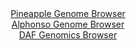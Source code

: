 <div id="Pineapple_Genome_Browser" align="center">
  <a href="https://igv.org/app/?sessionURL=blob:zZJfa9swFMW_i6BlA8d_kzg2lOEmaZq67UoyJzSlmGtbdrTYkispdtqQ7z61bOxlheZhY6AH6XKle87Rb48azAVhFPnI1q2ebllIQ2LN2jlUdYlvocIC.TmUAmuI4xxzTFOM_D3KQUiIZtfq5lrKWviGQWTdqYAWTBeODhW8MAqt0FNWGUNWlpAwDpJxYZxzaJhBiqbT4gTqWlezHb1nZCDBgLJeMyqYUWNaxK16L_5VigtMWYXjaltK8iYgVnqUxkzP4UuwnAdpioUI8fM0OwvCabBwxtFq0h.uoq.Xy6i_PJ2TgoLccnx2u9puvrFwkiQXF5OJ0.wmQzYejkZ1VJw4o9PxriYcizPLtQaO6_S8gQqG0Azv_ifPapFjfUchbNy7kAfz0HZ5MLiKJAzHM75o3_F90FDJ0q3iAKVr7vqWqTlmX.vZ_c7r1hpopumpdDgjyH941JDkkG5U.8Meyeda0YIEftq.gaMhxjPMkd_xTNO1PM_udd2u6XnWQdujLS__XrQX0cxzTTuw7X6ck1IqlLNY0FroQKnepLlevByZ5baEe5cml9fToFoUA.fummzuZ.H3l5vxuwyp0W_fp4x.RNE_oe4jQnSZHIvaU2FendjnQZdlq9FkMT.fZy3rTnfkKpp1_xjQK0bHhZMzXoFU_aqijj95a4AToFIVGiJIQkoin5cqR9Yi37IdhS1KWckUh4gXySdTMzWrZ37.jadzeDz8AA--">Pineapple Genome Browser</a>
</div>
<div id="Alphonso_Genome_Browser" align="center">
  <a href="https://igv.org/app/?sessionURL=blob:zZJbb9owGIb_i6VWmxRyLAmJhCagsLGujMEoFVUVOY4TXBLbtZ2Eg_jvc9Gm3axSudg0yRf2Jx_e7_FzADUWkjAKIuCaTtt0HGAAuWbNHJa8wBNYYgmiDBYSG0DgDAtMEQbRAWRQKriYfdEn10pxGVkWUbxVQpozU3omLOGeUdhIE7HSGrCigAkTUDEhrb6ANbNIXrcanEDOTf22Z7atFCpowYKvGZXM4pjmcaPvi3.V4hxTVuK4rApFTgFinUdnTM0Mfugt5z2EsJQ3eDdOu72bce_OGy5WH_3BavH103LhLy_nJKdQVQJ3.QRJWOX3KODDfm9f1PT6wh0lzZQn5e2Fd3053HIisOw6gdPxAq8dvqAhNMXb_6lrPciZnW9YaG..p_5y4o9Zc98J.sMnnGQDkXx7pe.jAQqGKm0CQGsRRI5teLZvtF2_9TJ1OoZth5qOYARED48GUAKijd7.cABqx7UvQOLn6qSOAZhIsQBRK7TtwAlDt30VXNlh6ByNA6hE8ffQjhazMLDdnuv6cUYKpWVOY0m5NCGlZo0yM9.fydLVzkz59Hn21Blc5fl4e7crk_3olvbRovkjTVcT0I.fPlC3.pZM_8S7twQxVXKubJ9lVnlb2aB5fzRGWwGn29xL0Grsbl7Fcx6ajIkSKr1fV_Typ281FARSpQs1kSQhBVG7pabIGhA5rqe1BYgVTHsIRJ68sw3bcNr2.996esfH4w8-">Alphonso Genome Browser</a>
</div>


<div id="DAF_Genomics_Browser" align="center">
  <a href="https://igv.org/app/?sessionURL=blob:tZFra9swFIb_iyD95Jtkx44NYXhdu3juujTBSZdSgmYfx6K25Unykjbkv094HYNdGIMOJCFxLu.r8xzRFxCS8RZFiFh4bGGMDCQrvl_SpqvhmjYgUVTSWoKBBJQgoM0BRUdUUqlotrjSlZVSnYxsu6CluYOWNyyXlnQt2pmS96oCnWoSizb0ibd0L62cNzpZUZvWXcVbyW2a5yCl6dgdtLvtnurje2w7tIRt09eKDapbbUIbK6ySaresLeDwFyP_QVkv9ipeL.OhPoXHpJjGaRKv3Its89Y_32QfZuvMX58t2a6lqhcwFe_m.URmwYi8vspw3s4Lf0QuH6438.pwO_84ct.cXRw6JkBOcYAnbuCOcYBOBqp53msMKK8EjrBnBGRiEM8zn6_u2NdzEJyh6O7eQErQ_EGn3x2Reuw0LCThcz9wMxAXBQgUmaHjBDgMydgLPCcM8ck4ol7UL0zzMluEgUNiQnzrE220fsnqYYRa6NfgS6H8qbPe_4oqLW7ep8liRm4hS501O1_tk3rFe81rlvwW1ET7_.PHSi4aqnTo2_MZC621XgOt.sHFPd2fvgI-">DAF Genomics Browser</a>
</div>
